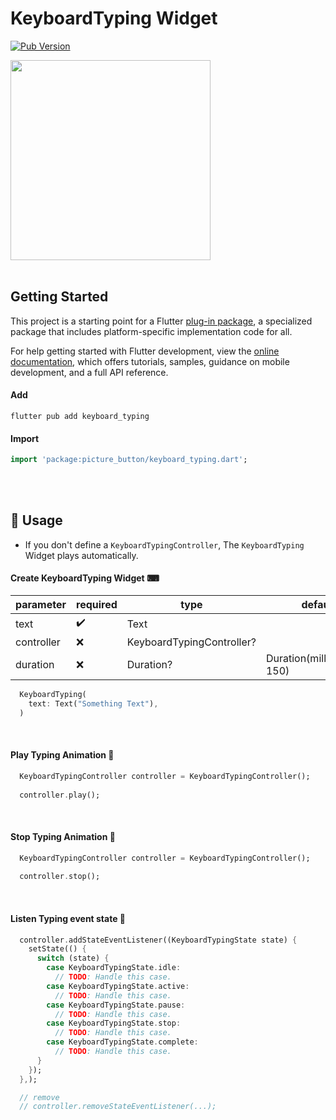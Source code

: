 # KeyboardTyping Widget
[![Pub Version](https://img.shields.io/pub/v/keyboard_typing?color=blue)](https://pub.dev/packages/keyboard_typing)

<img src="https://github.com/user-attachments/assets/687af0c6-bf6c-4b6c-a63e-330f8c4d9a70" width="320">

<br/>
<br/>

## Getting Started

This project is a starting point for a Flutter
[plug-in package](https://flutter.dev/developing-packages/keyboard_typing),
a specialized package that includes platform-specific implementation code for all.

For help getting started with Flutter development, view the
[online documentation](https://flutter.dev/docs), which offers tutorials,
samples, guidance on mobile development, and a full API reference.

#### Add
```text
flutter pub add keyboard_typing
```

#### Import
```dart
import 'package:picture_button/keyboard_typing.dart';
```

<br/>
<br/>

## 🚀 Usage
- If you don't define a `KeyboardTypingController`, The `KeyboardTyping` Widget plays automatically.


#### Create KeyboardTyping Widget ⌨

| parameter       | required            | type                       | default                     |
|-----------------|---------------------|----------------------------|-----------------------------|
| text            | :heavy_check_mark:  | Text                       |                             |
| controller      | :x:                 | KeyboardTypingController?  |                             |
| duration        | :x:                 | Duration?                  | Duration(milliseconds: 150) |

```dart
  KeyboardTyping(
    text: Text("Something Text"),
  )
```
<br/>

#### Play Typing Animation 🚩

```dart
  KeyboardTypingController controller = KeyboardTypingController();
  
  controller.play();
```

<br/>

#### Stop Typing Animation 🚧

```dart
  KeyboardTypingController controller = KeyboardTypingController();
  
  controller.stop();
```

<br/>

#### Listen Typing event state  🎈

```dart
  controller.addStateEventListener((KeyboardTypingState state) {
    setState(() {
      switch (state) {
        case KeyboardTypingState.idle:
          // TODO: Handle this case.
        case KeyboardTypingState.active:
          // TODO: Handle this case.
        case KeyboardTypingState.pause:
          // TODO: Handle this case.
        case KeyboardTypingState.stop:
          // TODO: Handle this case.
        case KeyboardTypingState.complete:
          // TODO: Handle this case.
      }
    });
  },);

  // remove
  // controller.removeStateEventListener(...);
```

<br/>
